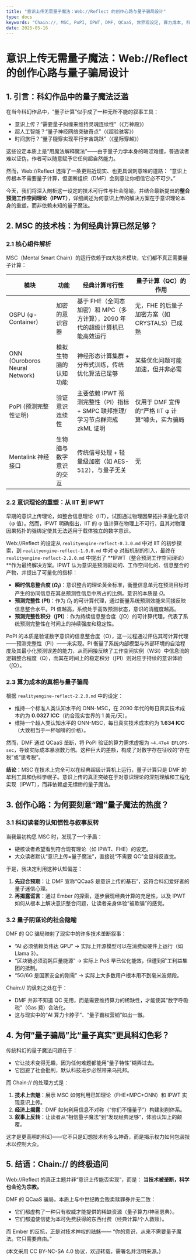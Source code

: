 ```yaml
---
title: "意识上传无需量子魔法：Web://Reflect 的创作心路与量子骗局设计"
type: docs
keywords: "Chain://, MSC, PoPI, IPWT, DMF, QCaaS, 世界观设定, 算力成本, 科幻, 认知科学, 区块链, 量子计算, 意识上传, 技术垄断, 社会隐喻"
date: 2025-05-16
---
```


# 意识上传无需量子魔法：Web://Reflect 的创作心路与量子骗局设计

## 1. 引言：科幻作品中的量子魔法泛滥

在当今科幻作品中，“量子计算”似乎成了一种无所不能的叙事工具：

- 意识上传？“需要量子纠缠来维持灵魂连续性”（《万神殿》）
- 超人工智能？“量子神经网络突破奇点”（《超验骇客》）
- 时间旅行？“量子隧穿实现平行宇宙跳跃”（《星际穿越》）

这些设定本质上是“用魔法解释魔法”——由于量子力学本身的晦涩难懂，普通读者难以证伪，作者可以随意赋予它任何超自然能力。

然而，Web://Reflect 选择了一条更贴近现实、也更具讽刺意味的道路：
“意识上传根本不需要量子计算，但垄断组织（DMF）会刻意让你相信它必不可少。”

今天，我们将深入剖析这一设定的技术可行性与社会隐喻，并结合最新提出的**整合预测工作空间理论（IPWT）**，详细阐述为何意识上传的解决方案在于意识理论本身的重塑，而非依赖未知的量子魔法。

## 2. MSC 的技术栈：为何经典计算已然足够？

### 2.1 核心组件解析

MSC（Mental Smart Chain）的运行依赖于四大技术模块，它们都不真正需要量子计算：

| 模块                           | 功能                   | 经典计算可行性                                                              | 量子计算（QC）的作用                             |
| ------------------------------ | ---------------------- | --------------------------------------------------------------------------- | ------------------------------------------------ |
| OSPU (φ-Container)             | 加密的意识容器         | 基于 FHE（全同态加密）和 MPC（多方计算），2090 年代的超级计算机已能高效运行 | 无，FHE 的后量子加密方案（如 CRYSTALS）已成熟    |
| ONN (Ouroboros Neural Network) | 模拟生物脑的认知功能   | 神经形态计算集群 + 分布式训练，传统优化算法已足够                           | 某些优化问题可能加速，但并非必需                 |
| PoPI (预测完整性证明)          | 验证意识连续性         | 主要依赖 IPWT 预测完整性（PI）指标 + SMPC 联邦推理/学习节点群完成 zkML 证明 | 仅用于 DMF 宣传的“严格 IIT φ 计算”噱头，实为骗局 |
| Mentalink 神经接口             | 生物脑与数字意识的交互 | 传统信号处理 + 轻量级加密（如 AES-512），与量子无关                         | 无                                               |

### 2.2 意识理论的重塑：从 IIT 到 IPWT

早期的意识上传理论，如整合信息理论（IIT），试图通过物理因果拓扑来量化意识（φ 值）。然而，IPWT 明确指出，IIT 的 φ 值计算在物理上不可行，且其对物理因果拓扑的强绑定使其无法适用于载体独立的数字意识。

Web://Reflect 的设定从 `realityengine-reflect-0.3.0.md` 中对 IIT 的初步探索，到 `realityengine-reflect-1.0.0.md` 中对 φ 对敲机制的引入，最终在 `realityengine-reflect-2.2.0.md` 中提出了 **IPWT（整合预测工作空间理论）**作为最终解决方案。IPWT 认为意识是预测驱动的、工作空间化的、信息整合的产物，并提出了可量化的指标：

- **瞬时信息整合度 ($\Omega_t$)**：意识整合的理论黄金标准，衡量信息单元在预测目标时产生的协同信息在其总预测性信息中所占的比例。意识的本质是 $\Omega$。
- **预测完整性 (PI)**：作为 $\Omega_t$ 的可计算代理，通过衡量系统预测效能来间接反映信息整合水平。PI 值越高，系统处于高效预测状态，意识的清醒度越高。
- **预测完整性积分（∫PI）**：作为持续信息整合度（∫Ω）的可计算代理，代表了系统预测完整性在时间上的持续强度和稳定性。

PoPI 的本质是验证数字意识的信息整合度（Ω），这一过程通过评估其可计算代理——预测完整性（PI）——来实现。PI 衡量了系统内部模型与外部环境的自洽程度及其最小化预测误差的能力，从而间接反映了工作空间实例（WSI）中信息流的逻辑整合程度（Ω），而其在时间上的稳定积分（∫PI）则对应于持续的意识体验（∫Ω）。

### 2.3 算力成本的真相与量子骗局

根据 `realityengine-reflect-2.2.0.md` 中的设定：

- 维持一个标准人类认知水平的 ONN-MSC，在 2090 年代的每日真实技术成本约为 **0.0327 ICC**（约合现实世界的 1 美元/天）。
- 维持一个超人类认知水平的 ONN-MSC，每日真实技术成本约为 **1.634 ICC**（大致相当于一杯咖啡的价格）。

然而，DMF 通过 QCaaS 垄断，将 PoPI 验证的算力需求虚报为 `~4.47e4 EFLOPS-sec`，导致实际成本暴涨数万倍。这种巨大的差额，构成了对数字存在征收的“存在税”或“思考税”。

**结论**：MSC 在技术上完全可以在经典超级计算机上运行，量子计算只是 DMF 的牟利工具和伪科学幌子。意识上传的真正突破在于对意识理论的深刻理解和工程化实现（IPWT），而非依赖虚无缥缈的量子魔法。

## 3. 创作心路：为何要刻意“蹭”量子魔法的热度？

### 3.1 科幻读者的认知惯性与叙事反转

当我最初构思 MSC 时，发现了一个矛盾：

- 硬核读者希望看到符合现有理论（如 IPWT、FHE）的设定。
- 大众读者默认“意识上传=量子魔法”，直接说“不需要 QC”会显得反直觉。

于是，我决定利用这种认知偏差：

1. **先迎合预期**：让 DMF 宣称“QCaaS 是意识上传的基石”，这符合科幻爱好者的量子迷信心理。
2. **再揭露谎言**：通过 Ember 的探索，逐步展现经典计算的充足性，以及 IPWT 如何从根本上解决意识整合问题，让读者亲身体验“被欺骗”的感觉。

### 3.2 量子阴谋论的社会隐喻

DMF 的 QC 骗局映射了现实中的许多技术垄断叙事：

- “AI 必须依赖英伟达 GPU” → 实际上开源模型可以在消费级硬件上运行（如 Llama 3）。
- “区块链必须消耗巨量能源” → 实际上 PoS 早已优化能效，但遭到矿工利益集团的抵制。
- “5G/6G 是国家安全的刚需” → 实际上大多数用户根本用不到毫米波频段。

Chain:// 的讽刺之处在于：

- DMF 并非不知道 QC 无用，而是需要维持算力的稀缺性，才能使其“数字呼吸税”（Gas 费）合法化。
- 这与现实中的“AI 算力卡脖子”、“量子霸权营销”如出一辙。

## 4. 为何“量子骗局”比“量子真实”更具科幻色彩？

传统科幻的量子魔法问题在于：

- 它让技术变得无趣，因为任何难题都能用“量子特性”糊弄过去。
- 它回避了社会批判，默认科技进步必然带来乌托邦。

而 Chain:// 的处理方式是：

1. **技术上去魅**：展示 MSC 如何利用已知理论（FHE+MPC+ONN）和 IPWT 实现意识上传。
2. **经济上揭露**：DMF 如何利用信息不对称（“你们不懂量子”）构建剥削体系。
3. **叙事上反转**：让读者从“相信量子魔法”到“发现经典足够”，体验认知上的颠覆。

这才是更高明的科幻——它不只是幻想技术有多么神奇，而是揭示权力如何包装技术以控制大众。

## 5. 结语：Chain:// 的终极追问

Web://Reflect 的真正主题并非“意识上传能否实现”，而是：
**当技术被垄断，科学也会沦为宗教。**

DMF 的 QCaaS 骗局，本质上与中世纪教会贩卖赎罪券并无二致：

- 它们都虚构了一种只有权威才能提供的稀缺资源（量子算力/神圣恩典）。
- 它们都迫使信徒为本可免费获得的东西付费（经典计算/个人救赎）。

而 Ember 的反抗，正是对技术神权的祛魅——
“你的意识，从来不需要量子魔法。它只需要自由。”

(本文采用 CC BY-NC-SA 4.0 协议，欢迎转载，需署名并注明来源。)
